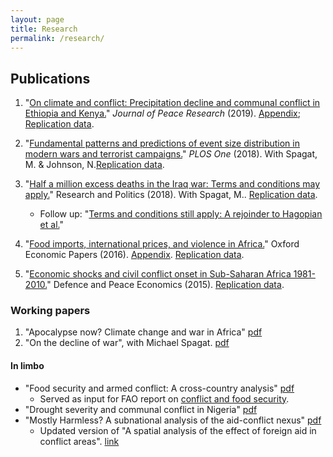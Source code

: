 ```yaml
---
layout: page
title: Research
permalink: /research/
---
```


## Publications
1.  "[On climate and conflict: Precipitation decline and communal conflict in Ethiopia and Kenya.](https://doi.org/10.1177/0022343319826409)" *Journal of Peace Research* (2019). [Appendix](http://commoneconomist.github.io/files/jpr.app.pdf); [Replication data](https://github.com/CommonEconomist/replication-data/tree/master/climate-conflict).

2.  "[Fundamental patterns and predictions of event size distribution in modern wars and terrorist campaigns.](https://journals.plos.org/plosone/article?id=10.1371/journal.pone.0204639)" *PLOS One* (2018). With Spagat, M. & Johnson, N.[Replication data](https://github.com/CommonEconomist/replication-data/tree/master/david-vs-goliath).

3. "[Half a million excess deaths in the Iraq war: Terms and conditions may apply.](http://journals.sagepub.com/doi/full/10.1177/2053168017732642)" Research and Politics (2018). With Spagat, M.. [Replication data](https://github.com/CommonEconomist/replication-data/tree/master/iraq-excess-mortality).
    *  Follow up: "[Terms and conditions still apply: A rejoinder to Hagopian et al.](http://journals.sagepub.com/doi/full/10.1177/2053168018757858)"

4.  "[Food imports, international prices, and violence in Africa.](http://commoneconomist.github.io/files/oep.68.3.758.pdf)" Oxford Economic Papers (2016). [Appendix](http://commoneconomist.github.io/files/oep.68.3.758.app.pdf). [Replication data](https://github.com/CommonEconomist/replication-data/tree/master/food-prices-violence).

5.  "[Economic shocks and civil conflict onset in Sub-Saharan Africa 1981-2010.](http://commoneconomist.github.io/files/dpe.26.2.153.pdf)" Defence and Peace Economics (2015). [Replication data](https://github.com/CommonEconomist/replication-data/tree/master/econ-shocks-conflict).

### Working papers

1. "Apocalypse now? Climate change and war in Africa" [pdf](http://www.ucd.ie/t4cms/WP18_16.pdf)
2. "On the decline of war", with Michael Spagat. [pdf](http://www.ucd.ie/t4cms/WP18_15.pdf)

#### In limbo
* "Food security and armed conflict: A cross-country analysis" [pdf](http://www.fao.org/3/CA0971EN/ca0971en.pdf)
    * Served as input for FAO report on [conflict and food security](http://www.fao.org/3/a-i7821e.pdf).
* "Drought severity and communal conflict in Nigeria" [pdf](https://econpapers.repec.org/paper/hicwpaper/240.htm)
* "Mostly Harmless? A subnational analysis of the aid-conflict nexus" [pdf](https://www.ucd.ie/t4cms/WP17_28.pdf)
   * Updated version of "A spatial analysis of the effect of foreign aid in conflict areas". [link](https://www.aiddata.org/publications/a-spatial-analysis-of-the-effect-of-foreign-aid-in-conflict-areas)





